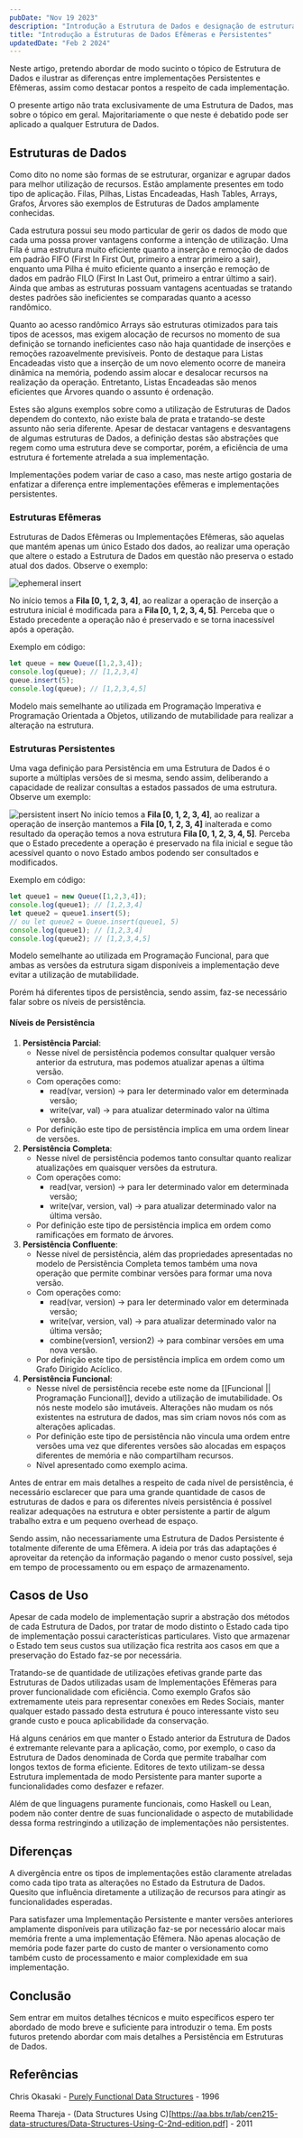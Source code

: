 ```yaml
---
pubDate: "Nov 19 2023"
description: "Introdução a Estrutura de Dados e designação de estruturas Efêmeras e Persistentes"
title: "Introdução a Estruturas de Dados Efêmeras e Persistentes"
updatedDate: "Feb 2 2024"
---
```


Neste artigo, pretendo abordar de modo sucinto o tópico de Estrutura de Dados e ilustrar as diferenças entre implementações Persistentes e Efêmeras, assim como destacar pontos a respeito de cada implementação.

O presente artigo não trata exclusivamente de uma Estrutura de Dados, mas sobre o tópico em geral. Majoritariamente o que neste é debatido pode ser aplicado a qualquer Estrutura de Dados.

## Estruturas de Dados

Como dito no nome são formas de se estruturar, organizar e agrupar dados para melhor utilização de recursos. Estão amplamente presentes em todo tipo de aplicação. Filas, Pilhas, Listas Encadeadas, Hash Tables, Arrays, Grafos, Árvores são exemplos de Estruturas de Dados amplamente conhecidas.

Cada estrutura possui seu modo particular de gerir os dados de modo que cada uma possa prover vantagens conforme a intenção de utilização. Uma Fila é uma estrutura muito eficiente quanto a inserção e remoção de dados em padrão FIFO (First In First Out, primeiro a entrar primeiro a sair), enquanto uma Pilha é muito eficiente quanto a inserção e remoção de dados em padrão FILO (First In Last Out, primeiro a entrar último a sair). Ainda que ambas as estruturas possuam vantagens acentuadas se tratando destes padrões são ineficientes se comparadas quanto a acesso randômico.

Quanto ao acesso randômico Arrays são estruturas otimizados para tais tipos de acessos, mas exigem alocação de recursos no momento de sua definição se tornando ineficientes caso não haja quantidade de inserções e remoções razoavelmente previsíveis. Ponto de destaque para Listas Encadeadas visto que a inserção de um novo elemento ocorre de maneira dinâmica na memória, podendo assim alocar e desalocar recursos na realização da operação. Entretanto, Listas Encadeadas são menos eficientes que Árvores quando o assunto é ordenação.

Estes são alguns exemplos sobre como a utilização de Estruturas de Dados dependem do contexto, não existe bala de prata e tratando-se deste assunto não seria diferente. Apesar de destacar vantagens e desvantagens de algumas estruturas de Dados, a definição destas são abstrações que regem como uma estrutura deve se comportar, porém, a eficiência de uma estrutura é fortemente atrelada a sua implementação.

Implementações podem variar de caso a caso, mas neste artigo gostaria de enfatizar a diferença entre implementações efêmeras e implementações persistentes.

### Estruturas Efêmeras

Estruturas de Dados Efêmeras ou Implementações Efêmeras, são aquelas que mantém apenas um único Estado dos dados, ao realizar uma operação que altere o estado a Estrutura de Dados em questão não preserva o estado atual dos dados. Observe o exemplo:


![ephemeral insert](../../../assets/ephemeral-persistent-data-structures/ephemeral_add_operation.png)

No início temos a **Fila \[0, 1, 2, 3, 4\]**, ao realizar a operação de inserção a estrutura inicial é modificada para a **Fila \[0, 1, 2, 3, 4,  5\]**. Perceba que o Estado precedente a operação não é preservado e se torna inacessível após a operação.

Exemplo em código:
```js
let queue = new Queue([1,2,3,4]);
console.log(queue); // [1,2,3,4]
queue.insert(5);
console.log(queue); // [1,2,3,4,5]
```

Modelo mais semelhante ao utilizada em Programação Imperativa e Programação Orientada a Objetos, utilizando de mutabilidade para realizar a alteração na estrutura.

### Estruturas Persistentes

Uma vaga definição para Persistência em uma Estrutura de Dados é o suporte a múltiplas versões de si mesma, sendo assim, deliberando a capacidade de realizar consultas a estados passados de uma estrutura. Observe um exemplo:


![persistent insert](../../../assets/ephemeral-persistent-data-structures/persistent_add_operation.png)
No início temos a **Fila \[0, 1, 2, 3, 4\]**, ao realizar a operação de inserção mantemos a **Fila \[0, 1, 2, 3, 4\]** inalterada e como resultado da operação temos a nova estrutura **Fila \[0, 1, 2, 3, 4, 5\]**. Perceba que o Estado precedente a operação é preservado na fila inicial e segue tão acessível quanto o novo Estado ambos podendo ser consultados e modificados.

Exemplo em código:
```js
let queue1 = new Queue([1,2,3,4]);
console.log(queue1); // [1,2,3,4]
let queue2 = queue1.insert(5);
// ou let queue2 = Queue.insert(queue1, 5)
console.log(queue1); // [1,2,3,4]
console.log(queue2); // [1,2,3,4,5]
```
Modelo semelhante ao utilizada em Programação Funcional, para que ambas as versões da estrutura sigam disponíveis a implementação deve evitar a utilização de mutabilidade.

Porém há diferentes tipos de persistência, sendo assim, faz-se necessário falar sobre os níveis de persistência.

#### Níveis de Persistência

1. **Persistência Parcial**:
	- Nesse nível de persistência podemos consultar qualquer versão anterior da estrutura, mas podemos atualizar apenas a última versão.
	- Com operações como:
		- read(var, version) -> para ler determinado valor em determinada versão;
		- write(var, val) -> para atualizar determinado valor na última versão.
	- Por definição este tipo de persistência implica em uma ordem linear de versões.
2. **Persistência Completa**:
	- Nesse nível de persistência podemos tanto consultar quanto realizar atualizações em quaisquer versões da estrutura.
	- Com operações como:
		- read(var, version) -> para ler determinado valor em determinada versão;
		- write(var, version, val) -> para atualizar determinado valor na última versão.
	- Por definição este tipo de persistência implica em ordem como ramificações em formato de árvores.
3. **Persistência Confluente**:
	- Nesse nível de persistência, além das propriedades apresentadas no modelo de Persistência Completa temos também uma nova operação que permite combinar versões para formar uma nova versão.
	- Com operações como:
		- read(var, version) -> para ler determinado valor em determinada versão;
		- write(var, version, val) -> para atualizar determinado valor na última versão;
		- combine(version1, version2) -> para combinar versões em uma nova versão.
	- Por definição este tipo de persistência implica em ordem como um Grafo Dirigido Acíclico.
4. **Persistência Funcional**:
	- Nesse nível de persistência recebe este nome da [[Funcional || Programação Funcional]], devido a utilização de imutabilidade. Os nós neste modelo são imutáveis. Alterações não mudam os nós existentes na estrutura de dados, mas sim criam novos nós com as alterações aplicadas.
	- Por definição este tipo de persistência não vincula uma ordem entre versões uma vez que diferentes versões são alocadas em espaços diferentes de memória e não compartilham recursos.
	- Nível apresentado como exemplo acima.

Antes de entrar em mais detalhes a respeito de cada nível de persistência, é necessário esclarecer que para uma grande quantidade de casos de estruturas de dados e para os diferentes níveis persistência é possível realizar adequações na estrutura e obter persistente a partir de algum trabalho extra e um pequeno overhead de espaço.

Sendo assim, não necessariamente uma Estrutura de Dados Persistente é totalmente diferente de uma Efêmera. A ideia por trás das adaptações é aproveitar da retenção da informação pagando o menor custo possível, seja em tempo de processamento ou em espaço de armazenamento.

## Casos de Uso

Apesar de cada modelo de implementação suprir a abstração dos métodos de cada Estrutura de Dados, por tratar de modo distinto o Estado cada tipo de implementação possui características particulares. Visto que armazenar o Estado tem seus custos sua utilização fica restrita aos casos em que a preservação do Estado faz-se por necessária.

Tratando-se de quantidade de utilizações efetivas grande parte das Estruturas de Dados utilizadas usam de Implementações Efêmeras para prover funcionalidade com eficiência. Como exemplo Grafos são extremamente uteis para representar conexões em Redes Sociais, manter qualquer estado passado desta estrutura é pouco interessante visto seu grande custo e pouca aplicabilidade da conservação.

Há alguns cenários em que manter o Estado anterior da Estrutura de Dados é extremante relevante para a aplicação, como, por exemplo, o caso da Estrutura de Dados denominada de Corda que permite trabalhar com longos textos de forma eficiente. Editores de texto utilizam-se dessa Estrutura implementada de modo Persistente para manter suporte a funcionalidades como desfazer e refazer.

Além de que linguagens puramente funcionais, como Haskell ou Lean, podem não conter dentre de suas funcionalidade o aspecto de mutabilidade dessa forma restringindo a utilização de implementações não persistentes.

## Diferenças

A divergência entre os tipos de implementações estão claramente atreladas como cada tipo trata as alterações no Estado da Estrutura de Dados. Quesito que influência diretamente a utilização de recursos para atingir as funcionalidades esperadas.

Para satisfazer uma Implementação Persistente e manter versões anteriores amplamente disponíveis para utilização faz-se por necessário alocar mais memória frente a uma implementação Efêmera. Não apenas alocação de memória pode fazer parte do custo de manter o versionamento como também custo de processamento e maior complexidade em sua implementação.

## Conclusão

Sem entrar em muitos detalhes técnicos e muito específicos espero ter abordado de modo breve e suficiente para introduzir o tema. Em posts futuros pretendo abordar com mais detalhes a Persistência em Estruturas de Dados.

## Referências

Chris Okasaki - [Purely Functional Data Structures](https://www.cs.cmu.edu/~rwh/students/okasaki.pdf) - 1996

Reema Thareja - (Data Structures Using C)[https://aa.bbs.tr/lab/cen215-data-structures/Data-Structures-Using-C-2nd-edition.pdf] - 2011

